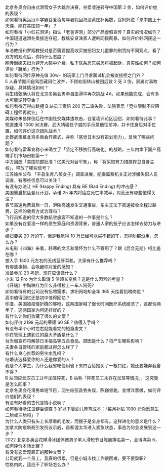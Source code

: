 北京冬奥会自由式滑雪女子大跳台决赛，谷爱凌逆转夺中国第 3 金，如何评价她的表现？  
如何看待奥运冠军学霸谷爱凌每年暑假回海淀黄庄补奥数，谷妈妈说「来中国上十天课，能在美国顶一年」？  
如何看待「小红花测评」指认「老爸评测」部分产品虚假宣传？真实的情况如何？  
中国短道速滑冬奥接连夺冠，教练安贤洙家人遭韩网民网暴，如何评价韩网民这一行为？  
车浩教授和罗翔教授对是否需要提高收买被拐妇女儿童罪的刑罚持不同观点，看了双方的观点后，你持什么态度？  
网传谢娜夫妇为避开大额中介费，私下联系房东买房将被起诉，真实性如何？如何评价「跳单」行为？  
如何看待网传原神充值 30w+ 的玩家上门寻求面试机会被直接拒之门外？  
5 人春节期间自驾西藏冈仁波齐，不顾劝阻转山被困后致 2 死 3 伤，家属对事故存疑，具体情况如何？  
羽生结弦确认将在北京冬奥会男单自由滑中再次挑战 4A，如果他能完成，会有多大可能逆转夺金？  
如何看待万得向跳槽 B 站员工索赔 200 万二审失败，法院表示「竞业限制不应阻碍工程师再就业」？  
美媒称朱易摔倒后在中国社交媒体遭攻击，谷爱凌评论区回怼，如何看待此事？  
短道速滑 1000 米决赛，武大靖碰任子威的手示意他往前冲，并卡住身后对手位置，如何评价这次团队战术？  
北野武羡慕北京冬奥会开幕式，并称「感觉日本没有策划能力」，反映了哪些问题？  
如何看待雷军宣称小米确立了「坚定不移执行高端化」的战略，三年内拿下国产高端手机市场份额第一？  
中方回应「美国防部批准 1 亿美元对台军售」，称「将采取有力措施捍卫自身主权」，释放了哪些信号？  
江苏徐州公布 「丰县生育八孩女子」调查进展，纪委监察机关正对涉嫌失职人员调查，有哪些信息可以关注？  
有没有办法让 HE (Happy Ending) 具有 BE (Bad Ending) 的冲击感？  
美国重启抗癌登月计划，承诺 25 年内将癌症死亡率减半，对此还有哪些值得关注？  
春节高速免费最后一日，沪陕高速发生交通事故，车主无法下高速被收全程过路费，这样的收费方式合理吗？  
飞行员知道的但大多数航空旅客不知道的一件事是什么？  
如果没有谷爱凌一样的原生家庭和资源背景，普通人家的孩子应该怎样去努力与进步？  
媳妇要买 20 万的车，但是我觉得 10 万已经可以买不错的车，怎样劝都没用，怎么办？  
从电影《四海》来看，韩寒的文艺和情怀为什么不管用了？跟《后会无期》相比差在哪？  
想入手 1500 元左右的无线蓝牙耳机，大家有什么推荐吗？  
有哪些事物，会唤醒你对爱的感知？  
准备参加 23 考研，现在应该做什么？  
小米 12 Pro 为什么取消 5 倍超长变焦？这是什么因素的考量？  
《开端》中陶映红为什么非得拉上一车人陪死?  
如何看待有的公司没有招聘需求，求职网站却全年 365 天挂着招聘岗位？  
高中值得回忆还是初中值得回忆？  
印度、美国被疫情折腾的够呛，这两国家喊了很长时间医疗系统崩溃了，这都快两年了，这两国家为何还好好的？  
有什么让你们收藏了很久的文案？  
如何评价 2199 元起的荣耀 60 SE？值得入手吗？  
有没有半个小时左右就能看完的短篇虐文？  
你在管理上遇到过的最大矛盾是什么？  
台当局宣布将解禁日本福岛等五县食品，原因是什么？将产生哪些影响？  
夫妻各自管钱的家庭都过得怎么样了？  
有什么良心推荐的男生水乳吗？  
结婚该选择爱你的人还是你爱的人？  
我是个大学生，为什么我省吃俭用省下来四百给她买了一根口红，她还要嫌弃我舍不得？  
B 站回应武汉员工过年加班猝死，B 站称「猝死员工未存在加班等情况」，这究竟是怎么回事？  
北京冬奥会花滑男单短节目，羽生结弦首秀失误，陈巍领跑，金博洋晋级，如何评价他们的表现？  
有没有好看的古代言情小说啊？  
如何看待浙江卫健委调查 3 岁以下婴幼儿养育成本：「每月补贴 1000 元你愿意生二胎或三胎吗」？  
为什么人类只有头上长厚重的毛发，而猴子是全身都有。这样进化的意义是什么？  
加拿大防疫新规引发抗议示威，首都渥太华进入紧急状态，事态为何会发展到这一步？  
2022 北京冬奥会花样滑冰团体赛男子单人滑短节目陈巍排名第一，金博洋第 6，如何评价本场比赛？  
有没有恋爱观超正的那种文案？  
公司就我一个员工，我真的很累，但是小城市找工作很困难，要不要辞职?  
性格内向，适应不了职场怎么办？  
